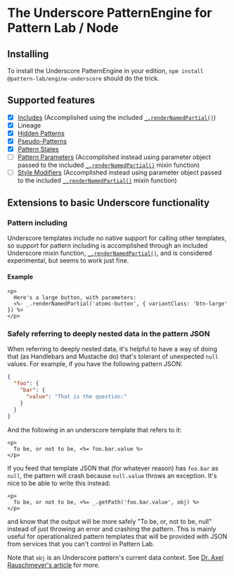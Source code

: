 # The Underscore PatternEngine for Pattern Lab / Node

## Installing

To install the Underscore PatternEngine in your edition, `npm install @pattern-lab/engine-underscore` should do the trick.

## Supported features

* [x] [Includes](https://patternlab.io/docs/including-patterns/) (Accomplished using the included [`_.renderNamedPartial()`](https://github.com/pattern-lab/patternlab-node/blob/master/packages/engine-underscore/lib/engine_underscore.js#L54-L60))
* [x] Lineage
* [x] [Hidden Patterns](https://patternlab.io/docs/hiding-patterns-in-the-navigation/)
* [x] [Pseudo-Patterns](https://patternlab.io/docs/using-pseudo-patterns/)
* [x] [Pattern States](https://patternlab.io/docs/using-pattern-states/)
* [ ] [Pattern Parameters](https://patternlab.io/docs/using-pattern-parameters/) (Accomplished instead using parameter object passed to the included [`_.renderNamedPartial()`](https://github.com/pattern-lab/patternlab-node/blob/master/packages/engine-underscore/lib/engine_underscore.js#L54-L60) mixin function)
* [ ] [Style Modifiers](https://github.com/pattern-lab/patternlab-node/issues/1177) (Accomplished instead using parameter object passed to the included [`_.renderNamedPartial()`](https://github.com/pattern-lab/patternlab-node/blob/master/packages/engine-underscore/lib/engine_underscore.js#L54-L60) mixin function)

## Extensions to basic Underscore functionality

### Pattern including

Underscore templates include no native support for calling other templates, so support for pattern including is accomplished through an included Underscore mixin function, [`_.renderNamedPartial()`](https://github.com/pattern-lab/patternlab-node/blob/master/packages/engine-underscore/lib/engine_underscore.js#L54-L60), and is considered experimental, but seems to work just fine.

#### Example

```
<p>
  Here's a large button, with parameters:
  <%- _.renderNamedPartial('atoms-button', { variantClass: 'btn-large' }) %>
</p>
```

### Safely referring to deeply nested data in the pattern JSON

When referring to deeply nested data, it's helpful to have a way of doing that (as Handlebars and Mustache do) that's tolerant of unexpected `null` values. For example, if you have the following pattern JSON:

```json
{
  "foo": {
    "bar": {
      "value": "That is the question:"
    }
  }
}
```

And the following in an underscore template that refers to it:

```
<p>
  To be, or not to be, <%= foo.bar.value %>
</p>
```

If you feed that template JSON that (for whatever reason) has `foo.bar` as `null`, the pattern will crash because `null.value` throws an exception. It's nice to be able to write this instead:

```
<p>
  To be, or not to be, <%= _.getPath('foo.bar.value', obj) %>
</p>
```

and know that the output will be more safely "To be, or, not to be, null" instead of just throwing an error and crashing the pattern. This is mainly useful for operationalized pattern templates that will be provided with JSON from services that you can't control in Pattern Lab.

Note that `obj` is an Underscore pattern's current data context. See [Dr. Axel Rauschmeyer's article](https://2ality.com/2012/06/underscore-templates.html) for more.

